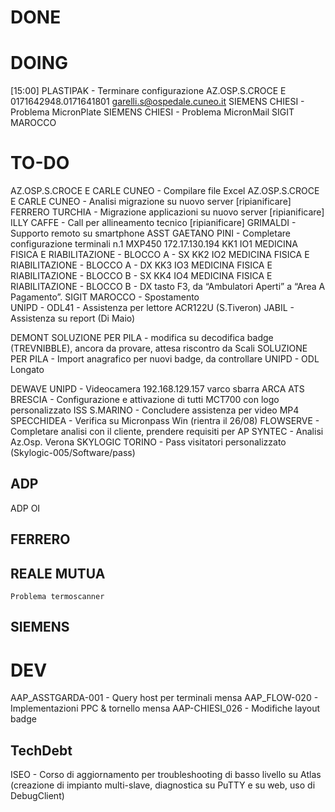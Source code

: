 # DONE


# DOING
[15:00] PLASTIPAK - Terminare configurazione
AZ.OSP.S.CROCE E 0171642948.0171641801 garelli.s@ospedale.cuneo.it
SIEMENS CHIESI - Problema MicronPlate
SIEMENS CHIESI - Problema MicronMail
SIGIT MAROCCO


# TO-DO
AZ.OSP.S.CROCE E CARLE CUNEO - Compilare file Excel
AZ.OSP.S.CROCE E CARLE CUNEO - Analisi migrazione su nuovo server
[ripianificare] FERRERO TURCHIA - Migrazione applicazioni su nuovo server
[ripianificare] ILLY CAFFE - Call per allineamento tecnico
[ripianificare] GRIMALDI - Supporto remoto su smartphone
ASST GAETANO PINI - Completare configurazione terminali
    n.1 MXP450 172.17.130.194
        KK1 IO1     MEDICINA FISICA E RIABILITAZIONE - BLOCCO A - SX
        KK2 IO2     MEDICINA FISICA E RIABILITAZIONE - BLOCCO A - DX
        KK3 IO3     MEDICINA FISICA E RIABILITAZIONE - BLOCCO B - SX
        KK4 IO4     MEDICINA FISICA E RIABILITAZIONE - BLOCCO B - DX
    tasto F3,  da “Ambulatori Aperti” a “Area A Pagamento”.
SIGIT MAROCCO - Spostamento  
UNIPD - ODL41 - Assistenza per lettore ACR122U (S.Tiveron)
JABIL - Assistenza su report (Di Maio)

DEMONT
SOLUZIONE PER PILA - modifica su decodifica badge (TREVNIBBLE), ancora da provare, attesa riscontro da Scali
SOLUZIONE PER PILA - Import anagrafico per nuovi badge, da controllare
UNIPD - ODL Longato

DEWAVE
UNIPD - Videocamera 192.168.129.157 varco sbarra 
ARCA ATS BRESCIA - Configurazione e attivazione di tutti MCT700 con logo personalizzato
ISS S.MARINO - Concludere assistenza per video MP4 
SPECCHIDEA - Verifica su Micronpass Win (rientra il 26/08)
FLOWSERVE - Completare analisi con il cliente, prendere requisiti per AP
SYNTEC - Analisi Az.Osp. Verona
SKYLOGIC TORINO - Pass visitatori personalizzato (Skylogic-005/Software/pass)
## ADP
ADP OI
## FERRERO
## REALE MUTUA
    Problema termoscanner
## SIEMENS



# DEV
AAP_ASSTGARDA-001 - Query host per terminali mensa
AAP_FLOW-020 - Implementazioni PPC & tornello mensa
AAP-CHIESI_026 - Modifiche layout badge
## TechDebt
ISEO - Corso di aggiornamento per troubleshooting di basso livello su Atlas (creazione di impianto multi-slave, diagnostica su PuTTY e su web, uso di DebugClient)